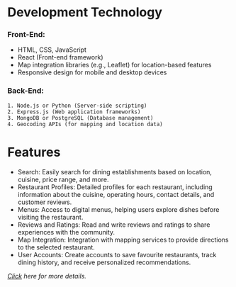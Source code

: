 # **Development Technology**

### Front-End:

- HTML, CSS, JavaScript
- React (Front-end framework)
- Map integration libraries (e.g., Leaflet) for location-based features
- Responsive design for mobile and desktop devices

### Back-End:

    1. Node.js or Python (Server-side scripting) 
    2. Express.js (Web application frameworks) 
    3. MongoDB or PostgreSQL (Database management) 
    4. Geocoding APIs (for mapping and location data) 

# **Features**
- Search: Easily search for dining establishments based on location, cuisine, price range, and more. 
- Restaurant Profiles: Detailed profiles for each restaurant, including information about the cuisine, operating hours, contact details, and customer reviews.
- Menus: Access to digital menus, helping users explore dishes before visiting the restaurant. 
- Reviews and Ratings: Read and write reviews and ratings to share experiences with the community.
- Map Integration: Integration with mapping services to provide directions to the selected restaurant.
- User Accounts: Create accounts to save favourite restaurants, track dining history, and receive personalized recommendations. 

[*Click*](https://github.com/SahebRana/bjet13_group_2) *here for more details.*